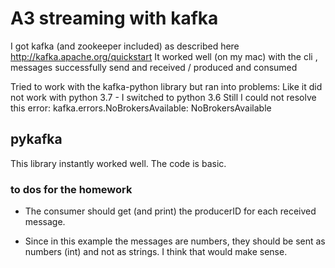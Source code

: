 # A3 streaming with kafka

I got kafka (and zookeeper included) as described here 
http://kafka.apache.org/quickstart
It worked well (on my mac) with the cli , messages successfully send and received / produced and consumed

Tried to work with the kafka-python library but ran into problems:
Like it did not work with python 3.7 - I switched to python 3.6
Still I could not resolve this error: kafka.errors.NoBrokersAvailable: NoBrokersAvailable

## pykafka
This library instantly worked well. The code is basic.

### to dos for the homework

* The consumer should get (and print) the producerID for each received message.

* Since in this example the messages are numbers, they should be sent as numbers (int) and not as strings. I think that would make sense.
